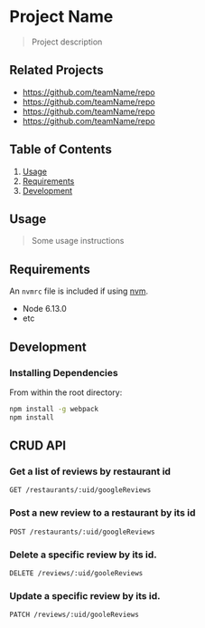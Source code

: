 # Project Name

> Project description

## Related Projects

  - https://github.com/teamName/repo
  - https://github.com/teamName/repo
  - https://github.com/teamName/repo
  - https://github.com/teamName/repo

## Table of Contents

1. [Usage](#Usage)
1. [Requirements](#requirements)
1. [Development](#development)

## Usage

> Some usage instructions

## Requirements

An `nvmrc` file is included if using [nvm](https://github.com/creationix/nvm).

- Node 6.13.0
- etc

## Development

### Installing Dependencies

From within the root directory:

```sh
npm install -g webpack
npm install
```
## CRUD API

### Get a list of reviews by restaurant id
```
GET /restaurants/:uid/googleReviews
```
### Post a new review to a restaurant by its id
```
POST /restaurants/:uid/googleReviews
```
### Delete a specific review by its id.
```
DELETE /reviews/:uid/gooleReviews
```
### Update a specific review by its id.
```
PATCH /reviews/:uid/gooleReviews
```